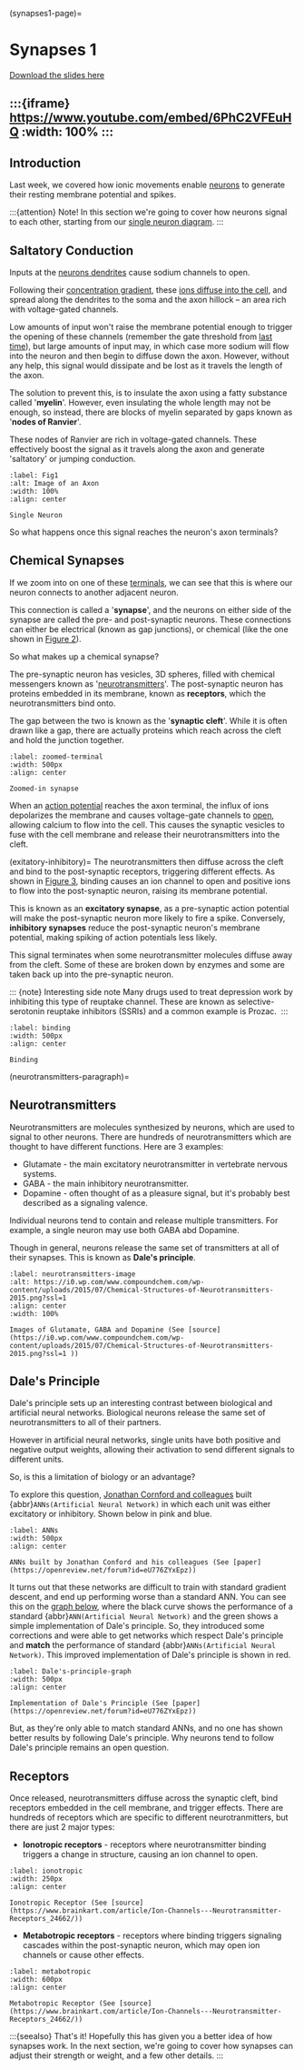 (synapses1-page)=
# Synapses 1

[Download the slides here](W2-V0-synapses-1.pptx)

:::{iframe} https://www.youtube.com/embed/6PhC2VFEuHQ
:width: 100%
:::
---

## Introduction

Last week, we covered how ionic movements enable [neurons](neurons) to generate their resting membrane potential and spikes. 

:::{attention} Note!
In this section we're going to cover how neurons signal to each other, starting from our [single neuron diagram](fig1).
:::

## Saltatory Conduction

Inputs at the [neurons dendrites](#neuron-dendrites) cause sodium channels to open. 

Following their [concentration gradient](#gradients), these [ions diffuse into the cell](#restingpotential), and spread along the dendrites to the soma and the axon hillock – an area rich with voltage-gated channels. 

Low amounts of input won't raise the membrane potential enough to trigger the opening of these channels (remember the gate threshold from [last time](#spikes)), but large amounts of input may, in which case more sodium will flow into the neuron and then begin to diffuse down the axon. However, without any help, this signal would dissipate and be lost as it travels the length of the axon. 

The solution to prevent this, is to insulate the axon using a fatty substance called '**myelin**'. However, even insulating the whole length may not be enough, so instead, there are blocks of myelin separated by gaps known as '**nodes of Ranvier**'. 

These nodes of Ranvier are rich in voltage-gated channels. These effectively boost the signal as it travels along the axon and generate 'saltatory' or jumping conduction. 


```{figure} Picture1.png
:label: Fig1
:alt: Image of an Axon
:width: 100%
:align: center

Single Neuron
```

So what happens once this signal reaches the neuron's axon terminals? 

## Chemical Synapses

If we zoom into on one of these [terminals](zoomed-terminal), we can see that this is where our neuron connects to another adjacent neuron. 

This connection is called a '**synapse**', and the neurons on either side of the synapse are called the pre- and post-synaptic neurons. These connections can either be electrical (known as gap junctions), or chemical (like the one shown in [Figure 2](zoomed-terminal)).

So what makes up a chemical synapse?

The pre-synaptic neuron has vesicles, 3D spheres, filled with chemical messengers known as '[neurotransmitters](neurotransmitters)'. The post-synaptic neuron has proteins embedded in its membrane, known as **receptors**, which the neurotransmitters bind onto. 

The gap between the two is known as the '**synaptic cleft**'. While it is often drawn like a gap, there are actually proteins which reach across the cleft and hold the junction together.

```{figure} Picture2.png
:label: zoomed-terminal
:width: 500px
:align: center

Zoomed-in synapse
```

When an [action potential](action-potential) reaches the axon terminal, the influx of ions depolarizes the membrane and causes voltage-gate channels to [open](spike), allowing calcium to flow into the cell. This causes the synaptic vesicles to fuse with the cell membrane and release their neurotransmitters into the cleft.

(exitatory-inhibitory)=
The neurotransmitters then diffuse across the cleft and bind to the post-synaptic receptors, triggering different effects. As shown in [Figure 3](binding), binding causes an ion channel to open and positive ions to flow into the post-synaptic neuron, raising its membrane potential. 

This is known as an **excitatory synapse**, as a pre-synaptic action potential will make the post-synaptic neuron more likely to fire a spike. Conversely, **inhibitory synapses** reduce the post-synaptic neuron's membrane potential, making spiking of action potentials less likely. 

This signal terminates when some neurotransmitter molecules diffuse away from the cleft. Some of these are broken down by enzymes and some are taken back up into the pre-synaptic neuron.

::: {note} Interesting side note
Many drugs used to treat depression work by inhibiting this type of reuptake channel. These are known as selective-serotonin reuptake inhibitors (SSRIs) and a common example is Prozac. 
:::

```{figure} Picture3.png
:label: binding
:width: 500px
:align: center

Binding
```
(neurotransmitters-paragraph)=
## Neurotransmitters

Neurotransmitters are molecules synthesized by neurons, which are used to signal to other neurons. There are hundreds of neurotransmitters which are thought to have different functions. Here are 3 examples:

* Glutamate - the main excitatory neurotransmitter in vertebrate nervous systems.
* GABA - the main inhibitory neurotransmitter.
* Dopamine - often thought of as a pleasure signal, but it's probably best described as a signaling valence.

Individual neurons tend to contain and release multiple transmitters. For example, a single neuron may use both GABA abd Dopamine. 

Though in general, neurons release the same set of transmitters at all of their synapses. This is known as **Dale's principle**.

```{figure} Picture4.png
:label: neurotransmitters-image
:alt: https://i0.wp.com/www.compoundchem.com/wp-content/uploads/2015/07/Chemical-Structures-of-Neurotransmitters-2015.png?ssl=1 
:align: center
:width: 100%

Images of Glutamate, GABA and Dopamine (See [source](https://i0.wp.com/www.compoundchem.com/wp-content/uploads/2015/07/Chemical-Structures-of-Neurotransmitters-2015.png?ssl=1 ))
```

## Dale's Principle

Dale's principle sets up an interesting contrast between biological and artificial neural networks. Biological neurons release the same set of neurotransmitters to all of their partners. 

However in artificial neural networks, single units have both positive and negative output weights, allowing their activation to send different signals to different units.

So, is this a limitation of biology or an advantage?

To explore this question, [Jonathan Cornford and colleagues](https://openreview.net/forum?id=eU776ZYxEpz) built {abbr}`ANNs(Artificial Neural Network)` in which each unit was either excitatory or inhibitory. Shown below in pink and blue. 

```{figure} Picture5.png
:label: ANNs
:width: 500px
:align: center

ANNs built by Jonathan Conford and his colleagues (See [paper](https://openreview.net/forum?id=eU776ZYxEpz))
```

It turns out that these networks are difficult to train with standard gradient descent, and end up performing worse than a standard ANN. You can see this on the [graph below](Dale's-principle-graph), where the black curve shows the performance of a standard {abbr}`ANN(Artificial Neural Network)` and the green shows a simple implementation of Dale's principle. So, they introduced some corrections and were able to get networks which respect Dale's principle and **match** the performance of standard {abbr}`ANNs(Artificial Neural Network)`. This improved implementation of Dale's principle is shown in red. 

```{figure} Picture6.png
:label: Dale's-principle-graph
:width: 500px
:align: center

Implementation of Dale's Principle (See [paper](https://openreview.net/forum?id=eU776ZYxEpz))
```

But, as they're only able to match standard ANNs, and no one has shown better results by following Dale's principle. Why neurons tend to follow Dale's principle remains an open question.

## Receptors

Once released, neurotransmitters diffuse across the synaptic cleft, bind receptors embedded in the cell membrane, and trigger effects. There are hundreds of receptors which are specific to different neurotranmitters, but there are just 2 major types:

* **Ionotropic receptors** - receptors where neurotransmitter binding triggers a change in structure, causing an ion channel to open.

```{figure} Picture7.jpg
:label: ionotropic
:width: 250px
:align: center

Ionotropic Receptor (See [source](https://www.brainkart.com/article/Ion-Channels---Neurotransmitter-Receptors_24662/))
```

* **Metabotropic receptors** - receptors where binding triggers signaling cascades within the post-synaptic neuron, which may open ion channels or cause other effects.

```{figure} Picture8.jpg
:label: metabotropic
:width: 600px
:align: center

Metabotropic Receptor (See [source](https://www.brainkart.com/article/Ion-Channels---Neurotransmitter-Receptors_24662/))
```

:::{seealso} That's it!
Hopefully this has given you a better idea of how synapses work. In the next section, we're going to cover how synapses can adjust their strength or weight, and a few other details.
:::
